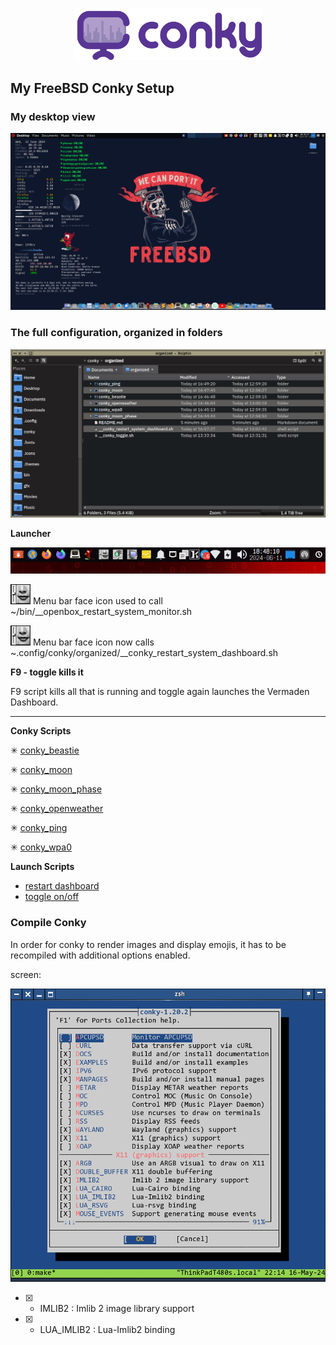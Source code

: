 <p align="center"><img width="300" src="./data/logo/conky-logotype-horizontal-violet.png"></p>

## My FreeBSD Conky Setup

### My desktop view

<p align="center"><img width="1900" src="./data/configs/full_config_ported.png"></p>

### The full configuration, organized in folders

![Dolphin Screenshot](./data/tee/folders_screen_large.png)


**Launcher**

![](./data/launcher/menu_bar.png)

![](./data/launcher/icon/preferences-desktop-text-to-speech.png)
Menu bar face icon used to call ~/bin/__openbox_restart_system_monitor.sh

![](./data/launcher/icon/preferences-desktop-text-to-speech.png)
Menu bar face icon now calls ~.config/conky/organized/__conky_restart_system_dashboard.sh

**F9 - toggle kills it**

F9 script kills all that is running and toggle again launches the Vermaden Dashboard.

***
**Conky Scripts**


✳ [conky_beastie](conky_beastie/README.md)

✳ [conky_moon](conky_moon/README.md)

✳ [conky_moon_phase](conky_moon_phase/README.md)

✳ [conky_openweather](conky_openweather/README.md)

✳ [conky_ping](conky_ping/README.md)

✳ [conky_wpa0](conky_wpa0/README.md)


**Launch Scripts**

+ [restart dashboard](__conky_restart_system_dashboard.sh)
+ [toggle on/off](__conky_toggle.sh)

### Compile Conky

In order for conky to render images and display emojis, it has to be recompiled with additional options enabled.

screen:

![](./data/conky/compile_screen.png)

- [X] - IMLIB2 : Imlib 2 image library support
- [X] - LUA_IMLIB2 : Lua-Imlib2 binding